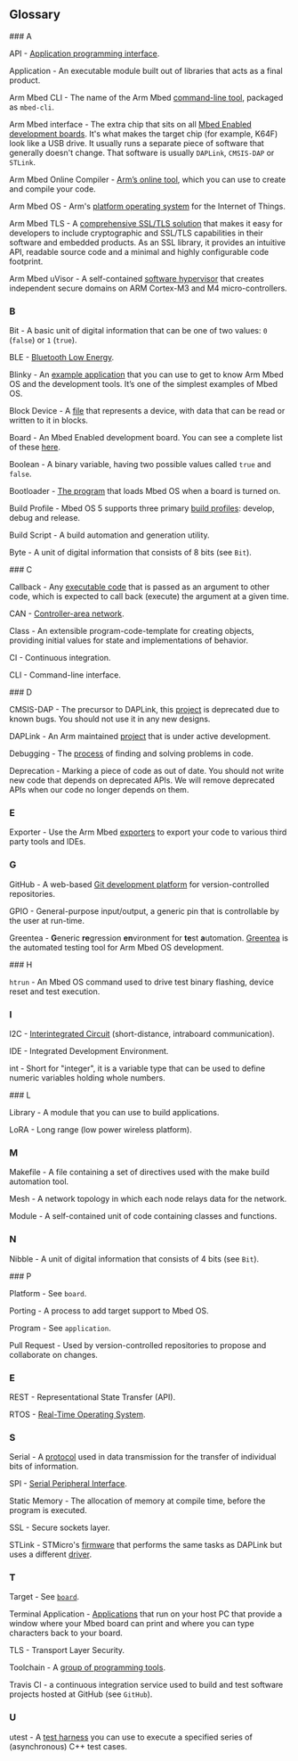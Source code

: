 ## Glossary

### A

API - [Application programming interface](/docs/v5.4/reference/api.html).

Application - An executable module built out of libraries that acts as a final product.

Arm Mbed CLI - The name of the Arm Mbed [command-line tool](/docs/v5.4/tools/mbed-cli.html), packaged as `mbed-cli`.

Arm Mbed interface - The extra chip that sits on all [Mbed Enabled development boards](/docs/v5.4/introduction/how-mbed-works.html#architecture-diagram). It's what makes the target chip (for example, K64F) look like a USB drive. It usually runs a separate piece of software that generally doesn't change. That software is usually `DAPLink`, `CMSIS-DAP` or `STLink`.

Arm Mbed Online Compiler - [Arm’s online tool](/docs/v5.4/tools/online.html), which you can use to create and compile your code.

Arm Mbed OS - Arm's [platform operating system](https://docs.mbed.com/) for the Internet of Things.

Arm Mbed TLS - A [comprehensive SSL/TLS solution](/docs/v5.4/reference/security.html#tlss) that makes it easy for developers to include cryptographic and SSL/TLS capabilities in their software and embedded products. As an SSL library, it provides an intuitive API, readable source code and a minimal and highly configurable code footprint.

Arm Mbed uVisor - A self-contained [software hypervisor](/docs/v5.4/reference/security.html#uvisor) that creates independent secure domains on ARM Cortex-M3 and M4 micro-controllers.

### B

Bit - A basic unit of digital information that can be one of two values: `0` (`false`) or `1` (`true`).

BLE - [Bluetooth Low Energy](/docs/v5.4/reference/ble.html).

Blinky - An [example application](/docs/v5.4/tutorials/your-first-arm-mbed-application.html) that you can use to get to know Arm Mbed OS and the development tools. It’s one of the simplest examples of Mbed OS.

Block Device - A [file](/docs/v5.4/reference/contributing-storage.html#block-devices) that represents a device, with data that can be read or written to it in blocks.

Board - An Mbed Enabled development board. You can see a complete list of these [here](https://developer.mbed.org/platforms/).

Boolean - A binary variable, having two possible values called `true` and `false`.

Bootloader - [The program](/docs/v5.4/tutorials/creating-and-using-a-bootloader.html) that loads Mbed OS when a board is turned on.

Build Profile - Mbed OS 5 supports three primary [build profiles](/docs/v5.4/tools/mbed-cli.html#build-profiles): develop, debug and release.

Build Script - A build automation and generation utility.

Byte - A unit of digital information that consists of 8 bits (see `Bit`).

### C

Callback - Any [executable code](/docs/v5.4/reference/api-references.html#callback) that is passed as an argument to other code, which is expected to call back (execute) the argument at a given time.

CAN - [Controller-area network](/docs/v5.4/reference/api-references.html#can).

Class - An extensible program-code-template for creating objects, providing initial values for state and implementations of behavior.

CI - Continuous integration.

CLI - Command-line interface.

### D

CMSIS-DAP - The precursor to DAPLink, this [project](https://github.com/mbedmicro/cmsis-dap) is deprecated due to known bugs. You should not use it in any new designs.

DAPLink - An Arm maintained [project](https://github.com/mbedmicro/DAPLink) that is under active development.

Debugging - The [process](/docs/v5.4/tools/debugging.html) of finding and solving problems in code.

Deprecation - Marking a piece of code as out of date. You should not write new code that depends on deprecated APIs. We will remove deprecated APIs when our code no longer depends on them.

### E

Exporter - Use the Arm Mbed [exporters](/docs/v5.4/tools/exporting.html#about-the-exporters) to export your code to various third party tools and IDEs.

### G

GitHub - A web-based [Git development platform](https://github.com/armmbed/mbed-os) for version-controlled repositories.

GPIO - General-purpose input/output, a generic pin that is controllable by the user at run-time.

Greentea - **G**eneric **re**gression **en**vironment for **te**st **a**utomation. [Greentea](/docs/v5.4/tools/tools-testing.html#greentea) is the automated testing tool for Arm Mbed OS development.

### H

`htrun` - An Mbed OS command used to drive test binary flashing, device reset and test execution.

### I

I2C - [Interintegrated Circuit](/docs/v5.4/reference/api-references.html#i2c) (short-distance, intraboard communication).

IDE - Integrated Development Environment.

int - Short for "integer", it is a variable type that can be used to define numeric variables holding whole numbers.

### L

Library - A module that you can use to build applications.

LoRA - Long range (low power wireless platform).

### M

Makefile - A file containing a set of directives used with the make build automation tool.

Mesh - A network topology in which each node relays data for the network.

Module - A self-contained unit of code containing classes and functions.

### N

Nibble - A unit of digital information that consists of 4 bits (see `Bit`).

### P

Platform - See `board`.

Porting - A process to add target support to Mbed OS.

Program - See `application`.

Pull Request - Used by version-controlled repositories to propose and collaborate on changes.

### E

REST - Representational State Transfer (API).

RTOS - [Real-Time Operating System](/docs/v5.4/reference/rtos-api.html).

### S

Serial - A [protocol](/docs/v5.4/reference/api-references.html#serial) used in data transmission for the transfer of individual bits of information.

SPI - [Serial Peripheral Interface](/docs/v5.4/reference/api-references.html#spi).

Static Memory - The allocation of memory at compile time, before the program is executed.

SSL - Secure sockets layer.

STLink - STMicro's [firmware](http://www.st.com/content/st_com/en/products/embedded-software/development-tool-software/stsw-link007.html) that performs the same tasks as DAPLink but uses a different [driver](http://www.st.com/content/st_com/en/products/embedded-software/development-tool-software/stsw-link009.html).

### T

Target - See [`board`](/docs/v5.4/introduction/glossary.html#board).

Terminal Application - [Applications](/docs/v5.4/tutorials/serial-communication.html#terminal-applications) that run on your host PC that provide a window where your Mbed board can print and where you can type characters back to your board.

TLS - Transport Layer Security.

Toolchain - A [group of programming tools](/docs/v5.4/tools/exporting.html#setting-up-a-local-debug-toolchain).

Travis CI - a continuous integration service used to build and test software projects hosted at GitHub (see `GitHub`).

### U

utest - A [test harness](/docs/v5.4/tools/tools-testing.html#utest-asynchronous-c-test-harness) you can use to execute a specified series of (asynchronous) C++ test cases.
